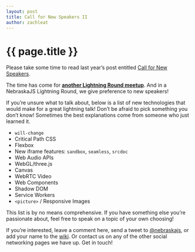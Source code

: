 ```yaml
---
layout: post
title: Call for New Speakers II
author: zachleat
---
```


# {{ page.title }}

Please take some time to read last year’s post entitled [Call for New Speakers](/2013/call-for-new-speakers/).

The time has come for **[another Lightning Round meetup](http://www.meetup.com/nebraskajs/events/181849992/)**. And in a NebraskaJS Lightning Round, we give preference to new speakers!

If you’re unsure what to talk about, below is a list of new technologies that would make for a great lightning talk! Don’t be afraid to pick something you don’t know! Sometimes the best explanations come from someone who just learned it.

 * `will-change`
 * Critical Path CSS
 * Flexbox
 * New iframe features: `sandbox`, `seamless`, `srcdoc`
 * Web Audio APIs
 * WebGL/three.js
 * Canvas
 * WebRTC Video
 * Web Components
 * Shadow DOM
 * Service Workers
 * `<picture>` / Responsive Images

This list is by no means comprehensive. If you have something else you’re passionate about, feel free to speak on a topic of your own choosing!

If you’re interested, leave a comment here, send a tweet to [@nebraskajs](https://twitter.com/nebraskajs), or add your name to the [wiki](https://github.com/NebraskaJS/Wiki/wiki/Speaker-Backlog). Or contact us on any of the other social networking pages we have up. Get in touch!
